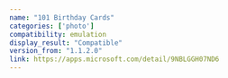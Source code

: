```yaml
---
name: "101 Birthday Cards"
categories: ['photo']
compatibility: emulation
display_result: "Compatible"
version_from: "1.1.2.0"
link: https://apps.microsoft.com/detail/9NBLGGH07ND6
---
```

